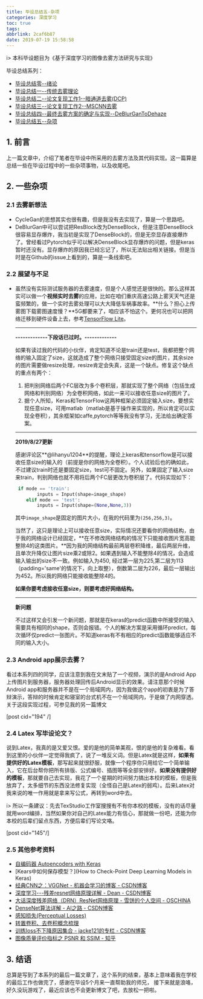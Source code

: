 ```yaml
---
title: 毕设总结五-杂项
categories: 深度学习
toc: true
tags: 
abbrlink: 2caf6b87
date: 2019-07-19 15:58:58
---
```


i> 本科毕设题目为《基于深度学习的图像去雾方法研究与实现》

毕设总结系列：
- [毕设总结零--绪论](https://ravenxrz.github.io/archives/880ba6e.html)
- [毕设总结一--传统去雾理论](https://ravenxrz.github.io/archives/a513887d.html)
- [毕设总结二--论文复现工作1--暗通道去雾(DCP)](https://ravenxrz.github.io/archives/81fcc536.html)
- [毕设总结三--论文复现工作2--MSCNN去雾](https://ravenxrz.github.io/archives/15ae521b.html)
- [毕设总结四--最终去雾方案的确定与实现--DeBlurGanToDehaze](https://ravenxrz.github.io/archives/6631bc9b.html)
- [毕设总结五--杂项](https://ravenxrz.github.io/archives/2caf6b87.html)
<!-- more -->
## 1.  前言

上一篇文章中，介绍了笔者在毕设中所采用的去雾方法及其代码实现。这一篇算是总结一些在毕设过程中的一些杂项事物，以及收尾吧。

## 2.  一些杂项

### 2.1 去雾新想法

- CycleGan的思想其实也很有趣，但是我没有去实现了，算是一个思路吧。
- DeBlurGan中可以尝试把ResBlock改为DenseBlock，但是注意DenseBlock很容易显存爆炸，我当初是实现了DenseBlock的，但是无奈显存直接爆炸了。曾经看过Pytorch似乎可以解决DenseBlock显存爆炸的问题，但是keras暂时还没有。显存爆炸的原因我已经忘记了，所以无法贴出相关链接。但是当时是在Github的issue上看到的，算是一条线索吧。

### 2.2 展望与不足

- 虽然没有实际测试服务器的去雾速度，但是个人感觉还是很快的。那么这样其实可以做一个**视频实时去雾**的应用，比如在咱们重庆高速公路上雾天天气还是蛮频繁的，做一个实时去雾处理可以大大降低车祸事故率。**什么？担心上传雾图下载雾图速度慢？**5G都要来了，咱应该不怕这个。更何况也可以把网络迁移到硬件设备上去，参考[TensorFlow Lite](https://www.tensorflow.org/lite)。

  ---

  **-------------下段话已过时。-------------**

  如果有读过我的代码的小伙伴，肯定知道不论是train还是test，我都把整个网络的输入固定了size，这就造成了整个网络只接受固定size的图片，其余size的图片需要做resize处理，resize肯定会失真，这是一个缺点。修复这个缺点的重点有两个：

  1. 把判别网络后两个FC层改为多个卷积层，那就实现了整个网络（包括生成网络和判别网络）为全卷积网络，如此一来可以接收任意size的图片了。
  2. 据个人所知，Keras和TensorFlow这两种框架必须固定输入size，要想实现任意size，可用matlab（matlab是基于操作来实现的，所以肯定可以实现全卷积），其余框架如caffe,pytorch等等我没有学习，无法给出确定答案。

  ---

  **2019/8/27更新**

  感谢评论区**@lihanyu1204**的提醒，理论上keras和tensorflow是可以接收任意size的输入的（前提是你的网络为全卷积）。个人试验后也的确如此，不过建议train时还是要固定size，test可不固定。另外，如果固定了输入size来train，判别网络也就不用将后两个FC层更改为卷积层了。代码实现如下：

  ```python
   if mode == 'train':
          inputs = Input(shape=image_shape)
      elif mode == 'test':
          inputs = Input(shape=(None,None,3))
  ```

  其中`image_shape`是固定的图片大小，在我的代码里为`(256,256,3)`。

  当然了，这只是理论上可以接收任意size，实际情况还要看你的网络结构，由于我的网络设计已经固定，**在不修改网络结构的情况下只能接收图片宽高能整除4的这类图片。**因为我的网络结构最前两层卷积降维，最后两层升维，且单次升降仅让图片size乘2或除2。如果遇到输入不能整除4的情况，会造成输入输出的size不一致。例如输入为450, 经过第一层为225,第二层为113（padding='same'的情况下，向上取整），倒数第二层为226，最后一层输出为452。所以我的网络只能接收能整除4的。

  **如果你要考虑接收任意size，则要考虑好网络结构。**

  ---

  **新问题**

  不过这样又会引发一个新问题，那就是在keras的predict函数中所接受的输入需要具有相同的shape，否则会报错。个人的解决方案是采用循环predict，每次循环仅predict一张图片。不知道keras有不有相应的predict函数能够适应不同的输入大小。

### 2.3   Android app展示去雾？

看过本系列四的同学，应该注意到我在文末贴了一个视频，演示的是Android App上传图片到服务器，服务器处理回传后Android显示的效果。请注意那个时候Android app和服务器并不是在一个局域网内，因为我做这个app的初衷是为了答辩演示，答辩的时候肯定和寝室的台式机不在一个局域网内，于是做了内网穿透。关于这段实现过程，可参见我的另一篇博文

[post cid="194" /]

### 2.4 Latex 写毕设论文？

说到Latex，我真的是又爱又恨。爱的是他的简单美观，恨的是他的复杂难看。看到这里的小伙伴一定觉得我疯了，说了一堆反义词。但是Latex就是这样，**如果有提供好的Latex模板**，那写起来就很舒服，就像一个程序你只用给它一个简单输入，它在后台帮你把所有排版、公式编号、插图等等全部安排好。**如果没有提供好的模板**，那就要自己去实现，我花了一个星期的时间努力搞出本校的模板，但是我放弃了，太多细节的东西没法修复实现（全怪自己是Latex的弱鸡）。后来Latex对我来说的唯一作用就是拿来写公式，再转到word中去。

i> 所以一条建议：先去TexStudio工作室搜搜有不有你本校的模板，没有的话尽量就用word编排，当然如果你对自己的Latex能力有信心，那就做一份吧，还能为你本校的后辈们留点东西，方便后辈们写论文咯。

[post cid="145"/]

### 2.5 其他参考资料

- [自编码器 Autoencoders with Keras](https://ramhiser.com/post/2018-05-14-autoencoders-with-keras/)
- [Kears中如何保存模型？](How to Check-Point Deep Learning Models in Keras)
- [经典CNN之：VGGNet - 机器会学习的博客 - CSDN博客](https://blog.csdn.net/u014281392/article/details/75152809)
- [深度学习---残差resnet网络原理详解 - Dean - CSDN博客](https://blog.csdn.net/qq_38906523/article/details/79769571)
- [大话深度残差网络（DRN）ResNet网络原理 - 雪饼的个人空间 - OSCHINA](https://my.oschina.net/u/876354/blog/1622896)
- [DenseNet算法详解 - AI之路 - CSDN博客](https://blog.csdn.net/u014380165/article/details/75142664/)
- [感知损失(Perceptual Losses)](https://blog.csdn.net/stdcoutzyx/article/details/54025243)
- [转置卷积、去卷积概念梳理](https://buptldy.github.io/2016/10/29/2016-10-29-deconv/)
- [训练loss不下降原因集合 - jacke121的专栏 - CSDN博客](https://blog.csdn.net/jacke121/article/details/79874555)
- [图像质量评价指标之 PSNR 和 SSIM - 知乎](https://zhuanlan.zhihu.com/p/50757421)

## 3. 结语

总算是写到了本系列的最后一篇文章了，这个系列的结束，基本上意味着我在学校的最后工作也做完了，感谢在毕设5个月来一直帮助我的师兄，
接下来就是浪咯，好久没玩游戏了，最近应该也不会更新博文了吧，去放松一把啦。
